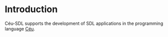 # Introduction

Céu-SDL supports the development of SDL applications in the programming
language [Céu](http://www.ceu-lang.org/).
